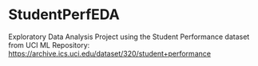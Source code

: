 # StudentPerfEDA
Exploratory Data Analysis Project using the Student Performance dataset from UCI ML Repository: https://archive.ics.uci.edu/dataset/320/student+performance
